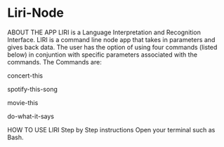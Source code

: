 # Liri-Node

ABOUT THE APP
LIRI is a Language Interpretation and Recognition Interface. LIRI is a command line node app that takes in parameters and gives back data. The user has the option of using four commands (listed below) in conjuntion with specific parameters associated with the commands. The Commands are:

concert-this

spotify-this-song

movie-this

do-what-it-says

HOW TO USE LIRI
Step by Step instructions
Open your terminal such as Bash.





  
  

